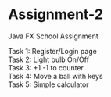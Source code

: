 # Assignment-2

Java FX School Assignment

Task 1: Register/Login page <br />
Task 2: Light bulb On/Off <br />
Task 3: +1 -1 to counter <br />
Task 4: Move a ball with keys <br />
Task 5: Simple calculator
